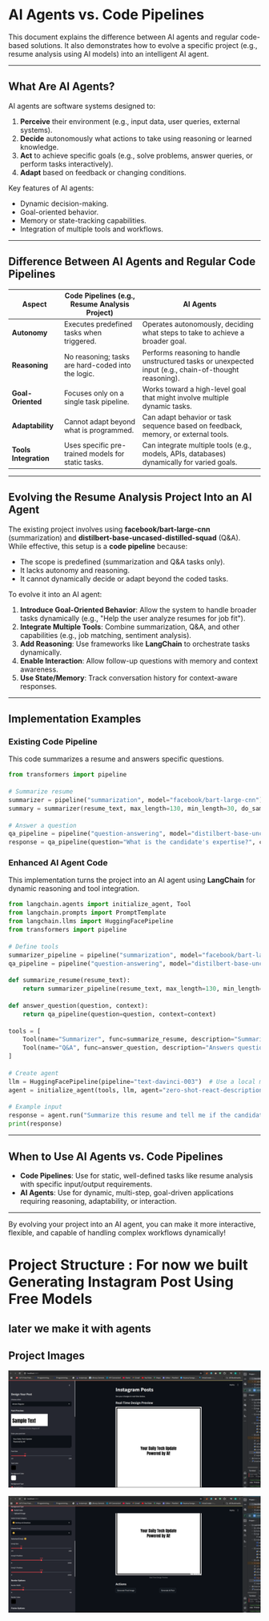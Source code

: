 # AI Agents vs. Code Pipelines

This document explains the difference between AI agents and regular code-based solutions. It also demonstrates how to evolve a specific project (e.g., resume analysis using AI models) into an intelligent AI agent.

---

## **What Are AI Agents?**

AI agents are software systems designed to:

1. **Perceive** their environment (e.g., input data, user queries, external systems).
2. **Decide** autonomously what actions to take using reasoning or learned knowledge.
3. **Act** to achieve specific goals (e.g., solve problems, answer queries, or perform tasks interactively).
4. **Adapt** based on feedback or changing conditions.

Key features of AI agents:
- Dynamic decision-making.
- Goal-oriented behavior.
- Memory or state-tracking capabilities.
- Integration of multiple tools and workflows.

---

## **Difference Between AI Agents and Regular Code Pipelines**

| **Aspect**              | **Code Pipelines (e.g., Resume Analysis Project)** | **AI Agents**                                                                                      |
|-------------------------|-----------------------------------------------------|----------------------------------------------------------------------------------------------------|
| **Autonomy**            | Executes predefined tasks when triggered.           | Operates autonomously, deciding what steps to take to achieve a broader goal.                     |
| **Reasoning**           | No reasoning; tasks are hard-coded into the logic.  | Performs reasoning to handle unstructured tasks or unexpected input (e.g., chain-of-thought reasoning). |
| **Goal-Oriented**       | Focuses only on a single task pipeline.             | Works toward a high-level goal that might involve multiple dynamic tasks.                          |
| **Adaptability**        | Cannot adapt beyond what is programmed.             | Can adapt behavior or task sequence based on feedback, memory, or external tools.                 |
| **Tools Integration**   | Uses specific pre-trained models for static tasks.  | Can integrate multiple tools (e.g., models, APIs, databases) dynamically for varied goals.        |

---

## **Evolving the Resume Analysis Project Into an AI Agent**

The existing project involves using **facebook/bart-large-cnn** (summarization) and **distilbert-base-uncased-distilled-squad** (Q&A). While effective, this setup is a **code pipeline** because:
- The scope is predefined (summarization and Q&A tasks only).
- It lacks autonomy and reasoning.
- It cannot dynamically decide or adapt beyond the coded tasks.

To evolve it into an AI agent:
1. **Introduce Goal-Oriented Behavior**: Allow the system to handle broader tasks dynamically (e.g., "Help the user analyze resumes for job fit").
2. **Integrate Multiple Tools**: Combine summarization, Q&A, and other capabilities (e.g., job matching, sentiment analysis).
3. **Add Reasoning**: Use frameworks like **LangChain** to orchestrate tasks dynamically.
4. **Enable Interaction**: Allow follow-up questions with memory and context awareness.
5. **Use State/Memory**: Track conversation history for context-aware responses.

---

## **Implementation Examples**

### **Existing Code Pipeline**
This code summarizes a resume and answers specific questions.

```python
from transformers import pipeline

# Summarize resume
summarizer = pipeline("summarization", model="facebook/bart-large-cnn")
summary = summarizer(resume_text, max_length=130, min_length=30, do_sample=False)

# Answer a question
qa_pipeline = pipeline("question-answering", model="distilbert-base-uncased-distilled-squad")
response = qa_pipeline(question="What is the candidate's expertise?", context=resume_text)
```

### **Enhanced AI Agent Code**
This implementation turns the project into an AI agent using **LangChain** for dynamic reasoning and tool integration.

```python
from langchain.agents import initialize_agent, Tool
from langchain.prompts import PromptTemplate
from langchain.llms import HuggingFacePipeline
from transformers import pipeline

# Define tools
summarizer_pipeline = pipeline("summarization", model="facebook/bart-large-cnn")
qa_pipeline = pipeline("question-answering", model="distilbert-base-uncased-distilled-squad")

def summarize_resume(resume_text):
    return summarizer_pipeline(resume_text, max_length=130, min_length=30, do_sample=False)

def answer_question(question, context):
    return qa_pipeline(question=question, context=context)

tools = [
    Tool(name="Summarizer", func=summarize_resume, description="Summarizes resumes."),
    Tool(name="Q&A", func=answer_question, description="Answers questions about resumes.")
]

# Create agent
llm = HuggingFacePipeline(pipeline="text-davinci-003")  # Use a local model
agent = initialize_agent(tools, llm, agent="zero-shot-react-description", verbose=True)

# Example input
response = agent.run("Summarize this resume and tell me if the candidate is a good fit for a software developer role.")
print(response)
```

---

## **When to Use AI Agents vs. Code Pipelines**

- **Code Pipelines**: Use for static, well-defined tasks like resume analysis with specific input/output requirements.
- **AI Agents**: Use for dynamic, multi-step, goal-driven applications requiring reasoning, adaptability, or interaction.

---

By evolving your project into an AI agent, you can make it more interactive, flexible, and capable of handling complex workflows dynamically!

# Project Structure : For now we built Generating Instagram Post Using Free Models
## later we make it with agents

## Project Images

![img.png](img.png)

![img_1.png](img_1.png)